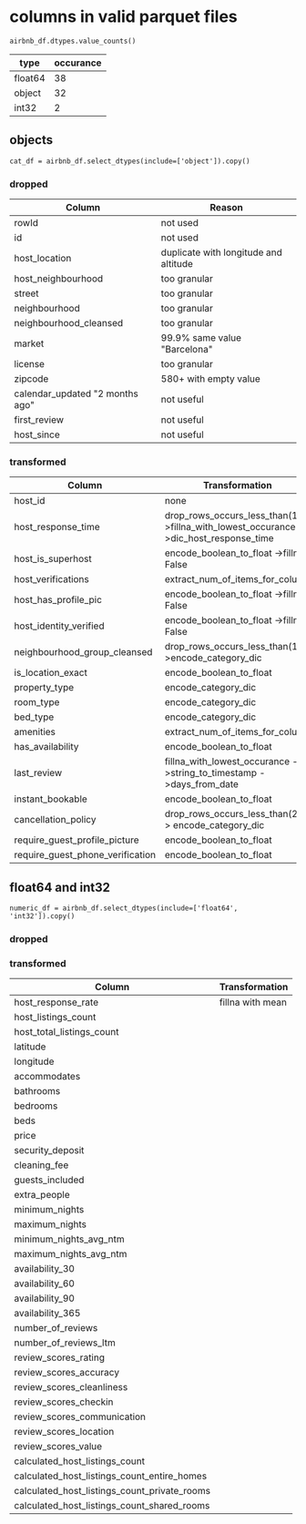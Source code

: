 # columns in valid parquet files

```
airbnb_df.dtypes.value_counts()
```

| type    | occurance |
| ------- | --------- |
| float64 | 38        |
| object  | 32        |
| int32   | 2         |

## objects

`cat_df = airbnb_df.select_dtypes(include=['object']).copy()`

### dropped

| Column                          | Reason                                |
| ------------------------------- | ------------------------------------- |
| rowId                           | not used                              |
| id                              | not used                              |
| host_location                   | duplicate with longitude and altitude |
| host_neighbourhood              | too granular                          |
| street                          | too granular                          |
| neighbourhood                   | too granular                          |
| neighbourhood_cleansed          | too granular                          |
| market                          | 99.9% same value "Barcelona"          |
| license                         | too granular                          |
| zipcode                         | 580+ with empty value                 |
| calendar_updated "2 months ago" | not useful                            |
| first_review                    | not useful                            |
| host_since                      | not useful                            |

### transformed

| Column                           | Transformation                                                                        |
| -------------------------------- | ------------------------------------------------------------------------------------- |
| host_id                          | none                                                                                  |
| host_response_time               | drop_rows_occurs_less_than(1) ->fillna_with_lowest_occurance ->dic_host_response_time |
| host_is_superhost                | encode_boolean_to_float ->fillna False                                                |
| host_verifications               | extract_num_of_items_for_column                                                       |
| host_has_profile_pic             | encode_boolean_to_float ->fillna False                                                |
| host_identity_verified           | encode_boolean_to_float ->fillna False                                                |
| neighbourhood_group_cleansed     | drop_rows_occurs_less_than(1) ->encode_category_dic                                   |
| is_location_exact                | encode_boolean_to_float                                                               |
| property_type                    | encode_category_dic                                                                   |
| room_type                        | encode_category_dic                                                                   |
| bed_type                         | encode_category_dic                                                                   |
| amenities                        | extract_num_of_items_for_column                                                       |
| has_availability                 | encode_boolean_to_float                                                               |
| last_review                      | fillna_with_lowest_occurance ->string_to_timestamp ->days_from_date                   |
| instant_bookable                 | encode_boolean_to_float                                                               |
| cancellation_policy              | drop_rows_occurs_less_than(2) -> encode_category_dic                                  |
| require_guest_profile_picture    | encode_boolean_to_float                                                               |
| require_guest_phone_verification | encode_boolean_to_float                                                               |

## float64 and int32

`numeric_df = airbnb_df.select_dtypes(include=['float64', 'int32']).copy()`

### dropped

### transformed

| Column                                       | Transformation   |
| -------------------------------------------- | ---------------- |
| host_response_rate                           | fillna with mean |
| host_listings_count                          |
| host_total_listings_count                    |
| latitude                                     |
| longitude                                    |
| accommodates                                 |
| bathrooms                                    |
| bedrooms                                     |
| beds                                         |
| price                                        |
| security_deposit                             |
| cleaning_fee                                 |
| guests_included                              |
| extra_people                                 |
| minimum_nights                               |
| maximum_nights                               |
| minimum_nights_avg_ntm                       |
| maximum_nights_avg_ntm                       |
| availability_30                              |
| availability_60                              |
| availability_90                              |
| availability_365                             |
| number_of_reviews                            |
| number_of_reviews_ltm                        |
| review_scores_rating                         |
| review_scores_accuracy                       |
| review_scores_cleanliness                    |
| review_scores_checkin                        |
| review_scores_communication                  |
| review_scores_location                       |
| review_scores_value                          |
| calculated_host_listings_count               |
| calculated_host_listings_count_entire_homes  |
| calculated_host_listings_count_private_rooms |
| calculated_host_listings_count_shared_rooms  |

